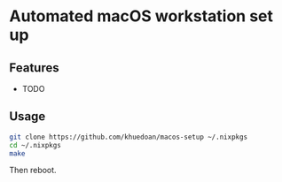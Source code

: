 # Automated macOS workstation set up

## Features

- TODO

## Usage

```sh
git clone https://github.com/khuedoan/macos-setup ~/.nixpkgs
cd ~/.nixpkgs
make
```

Then reboot.
